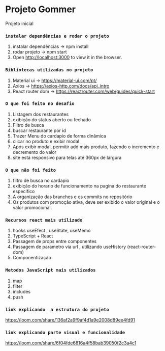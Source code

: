# Projeto Gommer

Projeto inicial

### `instalar dependências e rodar o projeto`

1. instalar dependências ->  npm install
2. rodar projeto -> npm start 
3. Open [http://localhost:3000](http://localhost:3000) to view it in the browser.

### `Bibliotecas utilizadas no projeto`
1. Material ui -> https://material-ui.com/pt/
2. Axios ->  https://axios-http.com/docs/api_intro
3. React router dom -> https://reactrouter.com/web/guides/quick-start

### `O que foi feito no desafio`
1. Listagem dos restaurantes
2. exibição do status aberto ou fechado 
3. Filtro de busca 
4. buscar restaurante por id
5. Trazer Menu do cardapio de forma dinâmica 
6. clicar no produto e exibir modal 
7. Após exibir modal, permitir add mais produto, fazendo o incremento e decremento do valor
8. site está responsivo para telas até 360px de largura

### `O que não foi feito`
1. filtro de busca no cardapio 
2. exibição do horario de funcionamento na pagina do restaurante especifico 
3. A organização das branches e os commits no repositório
4. Os produtos com promoção ativa, deve ser exibido o valor original e o valor promocional.

### `Recursos react mais utilizado`
1. hooks useEfect , useState, useMemo
2. TypeScript + React 
3. Passagem de props entre componentes 
4. Passagem de parametro via url , utilizando useHistory (react-router-dom)
5. Componentização

### `Metodos JavaScript mais utilizados`
1. map
2. filter
3. includes
4. push

### `link explicando  a estrutura do projeto`
https://loom.com/share/136af2a9f9af4d1a9e2008d89ee4fd91


### `link explicando parte visual e funcionalidade`
https://loom.com/share/6f04fde6816a4f58bab39050f2c3a4c1

